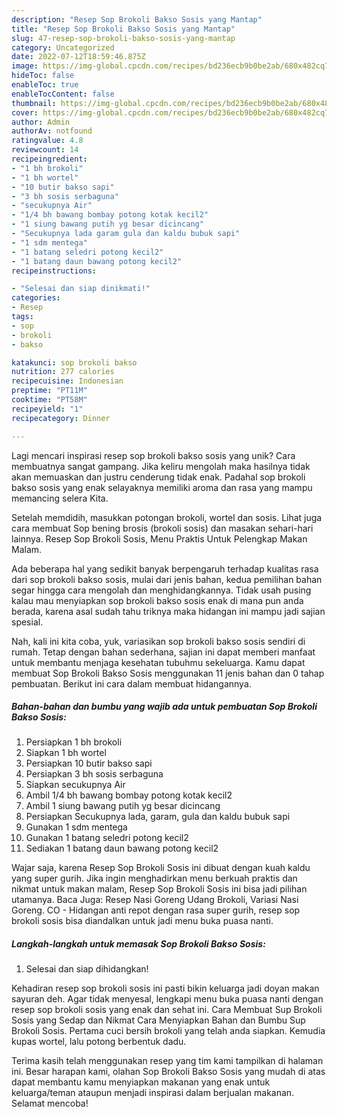 ```yaml
---
description: "Resep Sop Brokoli Bakso Sosis yang Mantap"
title: "Resep Sop Brokoli Bakso Sosis yang Mantap"
slug: 47-resep-sop-brokoli-bakso-sosis-yang-mantap
category: Uncategorized
date: 2022-07-12T18:59:46.875Z
image: https://img-global.cpcdn.com/recipes/bd236ecb9b0be2ab/680x482cq70/sop-brokoli-bakso-sosis-foto-resep-utama.jpg
hideToc: false
enableToc: true
enableTocContent: false
thumbnail: https://img-global.cpcdn.com/recipes/bd236ecb9b0be2ab/680x482cq70/sop-brokoli-bakso-sosis-foto-resep-utama.jpg
cover: https://img-global.cpcdn.com/recipes/bd236ecb9b0be2ab/680x482cq70/sop-brokoli-bakso-sosis-foto-resep-utama.jpg
author: Admin
authorAv: notfound
ratingvalue: 4.8
reviewcount: 14
recipeingredient:
- "1 bh brokoli"
- "1 bh wortel"
- "10 butir bakso sapi"
- "3 bh sosis serbaguna"
- "secukupnya Air"
- "1/4 bh bawang bombay potong kotak kecil2"
- "1 siung bawang putih yg besar dicincang"
- "Secukupnya lada garam gula dan kaldu bubuk sapi"
- "1 sdm mentega"
- "1 batang seledri potong kecil2"
- "1 batang daun bawang potong kecil2"
recipeinstructions:

- "Selesai dan siap dinikmati!"
categories:
- Resep
tags:
- sop
- brokoli
- bakso

katakunci: sop brokoli bakso 
nutrition: 277 calories
recipecuisine: Indonesian
preptime: "PT11M"
cooktime: "PT58M"
recipeyield: "1"
recipecategory: Dinner

---
```





Lagi mencari inspirasi resep sop brokoli bakso sosis yang unik? Cara membuatnya sangat gampang. Jika keliru mengolah maka hasilnya tidak akan memuaskan dan justru cenderung tidak enak. Padahal sop brokoli bakso sosis yang enak selayaknya memiliki aroma dan rasa yang mampu memancing selera Kita.





Setelah memdidih, masukkan potongan brokoli, wortel dan sosis. Lihat juga cara membuat Sop bening brosis (brokoli sosis) dan masakan sehari-hari lainnya. Resep Sop Brokoli Sosis, Menu Praktis Untuk Pelengkap Makan Malam.

Ada beberapa hal yang sedikit banyak berpengaruh terhadap kualitas rasa dari sop brokoli bakso sosis, mulai dari jenis bahan, kedua pemilihan bahan segar hingga cara mengolah dan menghidangkannya. Tidak usah pusing kalau mau menyiapkan sop brokoli bakso sosis enak di mana pun anda berada, karena asal sudah tahu triknya maka hidangan ini mampu jadi sajian spesial.






Nah, kali ini kita coba, yuk, variasikan sop brokoli bakso sosis sendiri di rumah. Tetap dengan bahan sederhana, sajian ini dapat memberi manfaat untuk membantu menjaga kesehatan tubuhmu sekeluarga. Kamu dapat membuat Sop Brokoli Bakso Sosis menggunakan 11 jenis bahan dan 0 tahap pembuatan. Berikut ini cara dalam membuat hidangannya.

<!--inarticleads1-->

##### Bahan-bahan dan bumbu yang wajib ada untuk pembuatan Sop Brokoli Bakso Sosis:

1. Persiapkan 1 bh brokoli
1. Siapkan 1 bh wortel
1. Persiapkan 10 butir bakso sapi
1. Persiapkan 3 bh sosis serbaguna
1. Siapkan secukupnya Air
1. Ambil 1/4 bh bawang bombay potong kotak kecil2
1. Ambil 1 siung bawang putih yg besar dicincang
1. Persiapkan Secukupnya lada, garam, gula dan kaldu bubuk sapi
1. Gunakan 1 sdm mentega
1. Gunakan 1 batang seledri potong kecil2
1. Sediakan 1 batang daun bawang potong kecil2


Wajar saja, karena Resep Sop Brokoli Sosis ini dibuat dengan kuah kaldu yang super gurih. Jika ingin menghadirkan menu berkuah praktis dan nikmat untuk makan malam, Resep Sop Brokoli Sosis ini bisa jadi pilihan utamanya. Baca Juga: Resep Nasi Goreng Udang Brokoli, Variasi Nasi Goreng. CO - Hidangan anti repot dengan rasa super gurih, resep sop brokoli sosis bisa diandalkan untuk jadi menu buka puasa nanti. 

<!--inarticleads2-->

##### Langkah-langkah untuk memasak Sop Brokoli Bakso Sosis:


1. Selesai dan siap dihidangkan!

Kehadiran resep sop brokoli sosis ini pasti bikin keluarga jadi doyan makan sayuran deh. Agar tidak menyesal, lengkapi menu buka puasa nanti dengan resep sop brokoli sosis yang enak dan sehat ini. Cara Membuat Sup Brokoli Sosis yang Sedap dan Nikmat Cara Menyiapkan Bahan dan Bumbu Sup Brokoli Sosis. Pertama cuci bersih brokoli yang telah anda siapkan. Kemudia kupas wortel, lalu potong berbentuk dadu. 

Terima kasih telah menggunakan resep yang tim kami tampilkan di halaman ini. Besar harapan kami, olahan Sop Brokoli Bakso Sosis yang mudah di atas dapat membantu kamu menyiapkan makanan yang enak untuk keluarga/teman ataupun menjadi inspirasi dalam berjualan makanan. Selamat mencoba!
